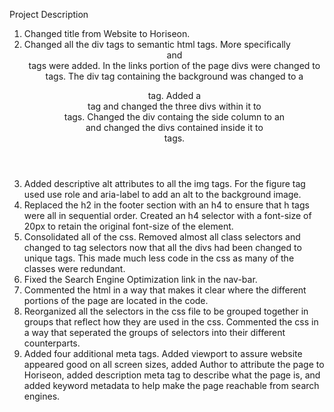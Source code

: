 Project Description

1. Changed title from Website to Horiseon.
2. Changed all the div tags to semantic html tags.  More specifically <header> and <footer> tags were added.  In the links portion of the page divs were changed to <nav> tags.  The div tag containing the background was changed to a <figure> tag.  Added a <main> tag and changed the three divs within it to <article> tags.  Changed the div containg the side column to an <aside> and changed the divs contained inside it to <section> tags.
3. Added descriptive alt attributes to all the img tags.  For the figure tag used use role and aria-label to add an alt to the background image.
4. Replaced the h2 in the footer section with an h4 to ensure that h tags were all in sequential order.  Created an h4 selector with a font-size of 20px to retain the original font-size of the element.
5. Consolidated all of the css.  Removed almost all class selectors and changed to tag selectors now that all the divs had been changed to unique tags.  This made much less code in the css as many of the classes were redundant.
6. Fixed the Search Engine Optimization link in the nav-bar.
7. Commented the html in a way that makes it clear where the different portions of the page are located in the code.
8. Reorganized all the selectors in the css file to be grouped together in groups that reflect how they are used in the css.  Commented the css in a way that seperated the groups of selectors into their different counterparts.
9. Added four additional meta tags. Added viewport to assure website appeared good on all screen sizes, added Author to attribute the page to Horiseon, added description meta tag to describe what the page is, and added keyword metadata to help make the page reachable from search engines.
